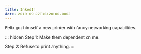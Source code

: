 ```yaml
---
title: InkedIn
date: 2019-09-27T16:20:00.000Z
---
```


Felix got himself a new printer with fancy networking capabilities.

::: hidden
Step 1: Make them dependent on me.

Step 2: Refuse to print anything.
:::
